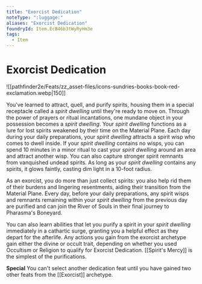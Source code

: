 ```yaml
---
title: "Exorcist Dedication"
noteType: ":luggage:"
aliases: "Exorcist Dedication"
foundryId: Item.EcB46b3tWyRyHm3e
tags:
  - Item
---
```


# Exorcist Dedication
![[pathfinder2e/Feats/zz_asset-files/icons-sundries-books-book-red-exclamation.webp|150]]

You've learned to attract, quell, and purify spirits, housing them in a special receptacle called a _spirit dwelling_ until they're ready to move on. Through the power of prayers or ritual incantations, one mundane object in your possession becomes a _spirit dwelling_. Your _spirit dwelling_ functions as a lure for lost spirits weakened by their time on the Material Plane. Each day during your daily preparations, your _spirit dwelling_ attracts a spirit wisp who comes to dwell inside. If your _spirit dwelling_ contains no wisps, you can spend 10 minutes in a minor ritual to cast your _spirit dwelling_ around an area and attract another wisp. You can also capture stronger spirit remnants from vanquished undead spirits. As long as your _spirit dwelling_ contains any spirits, it glows faintly, casting dim light in a 10-foot radius.

As an exorcist, you do more than just collect spirits: you also help rid them of their burdens and lingering resentments, aiding their transition from the Material Plane. Every day, before your daily preparations, any spirit wisps and remnants remaining within your _spirit dwelling_ from the previous day are purified and can join the River of Souls in their final journey to Pharasma's Boneyard.

You can also learn abilities that let you purify a spirit in your _spirit dwelling_ immediately in a cathartic surge, granting you a helpful effect as they depart for the afterlife. Any actions you gain from the exorcist archetype gain either the divine or occult trait, depending on whether you used Occultism or Religion to qualify for Exorcist Dedication. [[Spirit's Mercy]] is the simplest of the purifications.

**Special** You can't select another dedication feat until you have gained two other feats from the [[Exorcist]] archetype.
